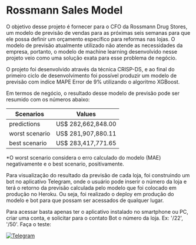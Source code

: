 # Rossmann Sales Model

O objetivo desse projeto é fornecer para o CFO da Rossmann Drug Stores, um modelo de previsão de vendas para as próximas seis semanas para que ele possa definir um orçamento específico para reformas nas lojas. O modelo de previsão atualmente utilizado não atende as necessidades da empresa, portanto, o modelo de machine learning desenvolvido nesse projeto veio como uma solução exata para esse problema de negócio.

O projeto foi desenvolvido através da técnica CRISP-DS, e ao final do primeiro ciclo de desenvolvimento foi possível produzir um modelo de previsão com indíce MAPE Error de 9% utilizando o algoritmo XGBoost.

Em termos de negócio, o resultado desse modelo de previsão pode ser resumido com os números abaixo:

| __Scenarios__ | __Values__ |
| ------------- | -----------|
| predictions	| US$ 282,662,848.00 |
| worst scenario | US$ 281,907,880.11 |
| best scenario	| US$ 283,417,771.65 |

*O worst scenario considera o erro calculado do modelo (MAE) negativamente e o best scenario, positivamente.

Para visualização do resultado da previsão de cada loja, foi construindo um bot no aplicativo Telegram, onde o usuário pode inserir o número da loja e terá o retorno da previsão calculada pelo modelo que foi colocado em produção no Heroku. Ou seja, foi realizado o deploy em produção do modelo e bot para que possam ser acessados de qualquer lugar.

Para acessar basta apenas ter o aplicativo instalado no smartphone ou PC, criar uma conta, e solicitar para o contato Bot o número da loja. Ex: '/22', '/50'. Faça o teste:

[<img alt="Telegram" src="https://img.shields.io/badge/Telegram-2CA5E0?style=for-the-badge&logo=telegram&logoColor=white"/>]( http://t.me/rossmann_fr_bot)
